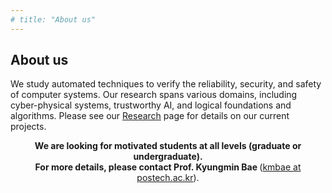 ```yaml
---
# title: "About us"
---   
```

## About us

We study automated techniques to verify the reliability, security, and safety of computer systems. Our research spans various domains, including cyber-physical systems, trustworthy AI, and logical foundations and algorithms. Please see our <a class="label label-default" href="{{site.url}}/research">Research</a> page for details on our current projects.


<div class="alert alert-info" role="alert" style="text-align:center"> <b>We are looking for motivated students at all levels (graduate or undergraduate). <br>For more details, please contact Prof. Kyungmin Bae </b>(<a href="kmbae@postech.ac.kr">kmbae at postech.ac.kr</a>).</div>

